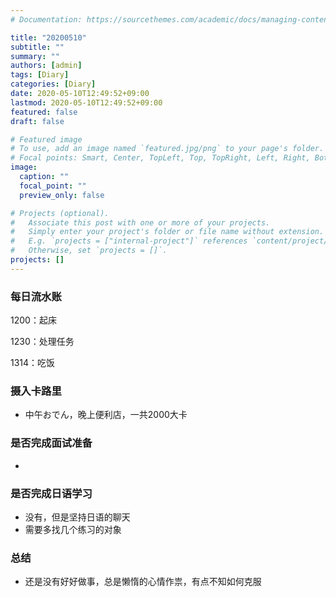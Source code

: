 ```yaml
---
# Documentation: https://sourcethemes.com/academic/docs/managing-content/

title: "20200510"
subtitle: ""
summary: ""
authors: [admin]
tags: [Diary]
categories: [Diary]
date: 2020-05-10T12:49:52+09:00
lastmod: 2020-05-10T12:49:52+09:00
featured: false
draft: false

# Featured image
# To use, add an image named `featured.jpg/png` to your page's folder.
# Focal points: Smart, Center, TopLeft, Top, TopRight, Left, Right, BottomLeft, Bottom, BottomRight.
image:
  caption: ""
  focal_point: ""
  preview_only: false

# Projects (optional).
#   Associate this post with one or more of your projects.
#   Simply enter your project's folder or file name without extension.
#   E.g. `projects = ["internal-project"]` references `content/project/deep-learning/index.md`.
#   Otherwise, set `projects = []`.
projects: []
---
```


### 每日流水账

1200：起床

1230：处理任务

1314：吃饭

### 摄入卡路里

- 中午おでん，晚上便利店，一共2000大卡

### 是否完成面试准备

- 

### 是否完成日语学习

- 没有，但是坚持日语的聊天
- 需要多找几个练习的对象

### 总结

- 还是没有好好做事，总是懒惰的心情作祟，有点不知如何克服


